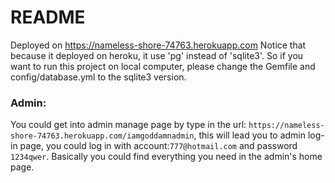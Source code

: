 # README
Deployed on https://nameless-shore-74763.herokuapp.com
Notice that because it deployed on heroku, it use 'pg' instead of 'sqlite3'. So if you want to run this project on local computer, please change the Gemfile and config/database.yml to the sqlite3 version.
### Admin:
You could get into admin manage page by type in the url:
`https://nameless-shore-74763.herokuapp.com/iamgoddamnadmin`, this will lead you to admin log-in page,
you could log in with account:`777@hotmail.com` and password `1234qwer`.
Basically you could find everything you need in the admin's home page.



